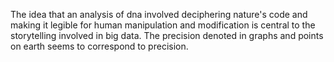 The idea that an analysis of dna involved deciphering nature's code and making it legible for human manipulation and modification  is central to the storytelling involved in big data.
The precision denoted in graphs and points on earth seems to correspond to precision. 